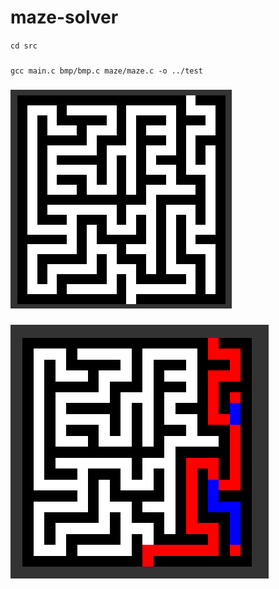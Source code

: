 # maze-solver

`cd src`
###
`gcc main.c bmp/bmp.c maze/maze.c -o ../test`

###
![alt text](.github/11Capture.PNG)
###
![alt text](.github/22Capture.PNG)

